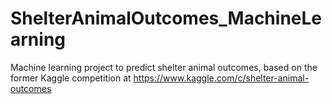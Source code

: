 # ShelterAnimalOutcomes_MachineLearning
Machine learning project to predict shelter animal outcomes, based on the former Kaggle competition at https://www.kaggle.com/c/shelter-animal-outcomes

